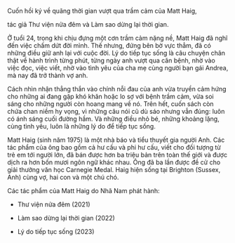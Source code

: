 Cuốn hồi ký về quãng thời gian vượt qua trầm cảm của Matt Haig, 

tác giả Thư viện nửa đêm và Làm sao dừng lại thời gian.

 

Ở tuổi 24, trong khi chịu đựng một cơn trầm cảm nặng nề, Matt Haig đã nghĩ đến việc chấm dứt đời mình. Thế nhưng, đứng bên bờ vực thẳm, đã có những điều giữ anh lại với cuộc đời. Lý do tiếp tục sống là câu chuyện chân thật về hành trình từng phút, từng ngày anh vượt qua căn bệnh, nhờ vào việc đọc, việc viết, nhờ vào tình yêu của cha mẹ cùng người bạn gái Andrea, mà nay đã trở thành vợ anh.

Cách nhìn nhận thẳng thắn vào chính nỗi đau của anh vừa truyền cảm hứng cho những ai đang gặp khó khăn hoặc lo sợ với bệnh trầm cảm, vừa soi sáng cho những người còn hoang mang về nó. Trên hết, cuốn sách còn chứa chan niềm hy vọng, vì những câu nói cũ dù sáo nhưng vẫn đúng: luôn có ánh sáng cuối đường hầm. Và những điều nhỏ bé, những khoảng lặng, cùng tình yêu, luôn là những lý do để tiếp tục sống.

 

Matt Haig (sinh năm 1975) là một nhà báo và tiểu thuyết gia người Anh. Các tác phẩm của ông bao gồm cả hư cấu và phi hư cấu, viết cho đối tượng từ trẻ em tới người lớn, đã bán được hơn ba triệu bản trên toàn thế giới và được dịch ra hơn bốn mươi ngôn ngữ khác nhau. Ông đã ba lần được đề cử cho giải thưởng văn học Carnegie Medal. Haig hiện sống tại Brighton (Sussex, Anh) cùng vợ, hai con và một chú chó.

Các tác phẩm của Matt Haig do Nhã Nam phát hành:

- Thư viện nửa đêm (2021)

- Làm sao dừng lại thời gian (2022)

- Lý do tiếp tục sống (2023)